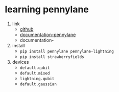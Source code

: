 # learning pennylane

1. link
   * [github](https://github.com/XanaduAI/pennylane)
   * [documentation-pennylane](https://pennylane.readthedocs.io/en/latest/)
   * documentation-
2. install
   * `pip install pennylane pennylane-lightning`
   * `pip install strawberryfields`
3. devices
   * `default.qubit`
   * `default.mixed`
   * `lightning.qubit`
   * `default.gaussian`
